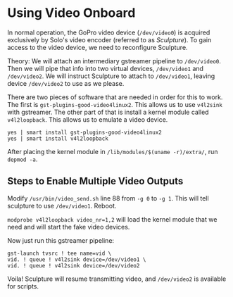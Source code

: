 # Using Video Onboard

In normal operation, the GoPro video device (`/dev/video0`) is acquired exclusively by Solo's video encoder (referred to as _Sculpture_). To gain access to the video device, we need to reconfigure Sculpture.

Theory: We will attach an intermediary gstreamer pipeline to `/dev/video0`.  Then we will pipe that info into two virtual devices, `/dev/video1` and `/dev/video2`.  We will instruct Sculpture to attach to `/dev/video1`, leaving device `/dev/video2` to use as we please.

There are two pieces of software that are needed in order for this to work.  The first is `gst-plugins-good-video4linux2`.  This allows us to use `v4l2sink` with gstreamer.  The other part of that is install a kernel module called `v4l2loopback`.  This allows us to emulate a video device. 

```
yes | smart install gst-plugins-good-video4linux2
yes | smart install v4l2loopback
```

After placing the kernel module in `/lib/modules/$(uname -r)/extra/`, run `depmod -a`.

## Steps to Enable Multiple Video Outputs

Modify `/usr/bin/video_send.sh` line 88 from `-g 0` to `-g 1`.  This will tell sculpture to use `/dev/video1`. Reboot.

`modprobe v4l2loopback video_nr=1,2` will load the kernel module that we need and will start the fake video devices.

Now just run this gstreamer pipeline:

```
gst-launch tvsrc ! tee name=vid \
vid. ! queue ! v4l2sink device=/dev/video1 \
vid. ! queue ! v4l2sink device=/dev/video2
```

Voila! Sculpture will resume transmitting video, and `/dev/video2` is available for scripts.
